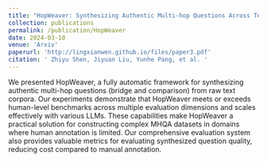 ```yaml
---
title: "HopWeaver: Synthesizing Authentic Multi-hop Questions Across Text Corpora"
collection: publications
permalink: /publication/HopWeaver
date: 2024-03-10
venue: 'Arxiv'
paperurl: 'http://lingxianwen.github.io/files/paper3.pdf'
citation: ' Zhiyu Shen, Jiyuan Liu, Yunhe Pang, et al. '
---
```


We presented HopWeaver, a fully automatic framework for synthesizing authentic multi-hop questions (bridge and comparison) from raw text corpora. Our experiments demonstrate that HopWeaver meets or exceeds human-level benchmarks across multiple evaluation dimensions and scales effectively with various LLMs. These capabilities make HopWeaver a practical solution for constructing complex MHQA datasets in domains where human annotation is limited. Our comprehensive evaluation system also provides valuable metrics for evaluating synthesized question quality, reducing cost compared to manual annotation.
